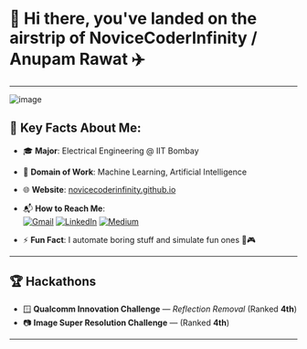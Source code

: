 # 👋 Hi there, you've landed on the airstrip of **NoviceCoderInfinity / Anupam Rawat** ✈️  

---

![image](https://github.com/user-attachments/assets/0b381e6c-7171-4555-878b-4912a921da41)

## 📌 Key Facts About Me:

- 🎓 **Major**: Electrical Engineering @ IIT Bombay  
- 🤖 **Domain of Work**: Machine Learning, Artificial Intelligence  
- 🌐 **Website**: [novicecoderinfinity.github.io](https://novicecoderinfinity.github.io)  
- 📬 **How to Reach Me**:  
  [![Gmail](https://img.shields.io/badge/-Email-D14836?style=flat&logo=gmail&logoColor=white)](mailto:anupamscience06@gmail.com)
  [![LinkedIn](https://img.shields.io/badge/-LinkedIn-0077B5?style=flat&logo=linkedin&logoColor=white)](https://www.linkedin.com/in/anupamrawat001/)
  [![Medium](https://img.shields.io/badge/-Medium-12100E?style=flat&logo=medium&logoColor=white)]([https://medium.com/@anupamrawat001](https://medium.com/@anupam.rawat))

- ⚡ **Fun Fact**: I automate boring stuff and simulate fun ones 🤖🎮

---

## 🏆 Hackathons

- 🪟 **Qualcomm Innovation Challenge** — *Reflection Removal* (Ranked **4th**)  
- 📷 **Image Super Resolution Challenge** — (Ranked **4th**)

---
